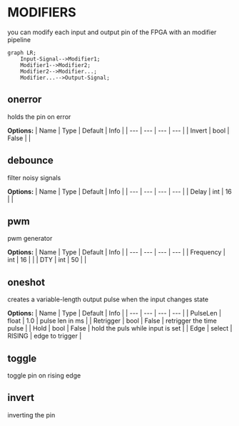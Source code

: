 # MODIFIERS
you can modify each input and output pin of the FPGA with an modifier pipeline

```mermaid
graph LR;
    Input-Signal-->Modifier1;
    Modifier1-->Modifier2;
    Modifier2-->Modifier...;
    Modifier...-->Output-Signal;
```

## onerror
holds the pin on error

**Options:**
| Name | Type | Default | Info |
| --- | --- | --- | --- |
| Invert | bool | False |  |

## debounce
filter noisy signals

**Options:**
| Name | Type | Default | Info |
| --- | --- | --- | --- |
| Delay | int | 16 |  |

## pwm
pwm generator

**Options:**
| Name | Type | Default | Info |
| --- | --- | --- | --- |
| Frequency | int | 16 |  |
| DTY | int | 50 |  |

## oneshot
creates a variable-length output pulse when the input changes state

**Options:**
| Name | Type | Default | Info |
| --- | --- | --- | --- |
| PulseLen | float | 1.0 | pulse len in ms |
| Retrigger | bool | False | retrigger the time pulse |
| Hold | bool | False | hold the puls while input is set |
| Edge | select | RISING | edge to trigger |

## toggle
toggle pin on rising edge

## invert
inverting the pin

